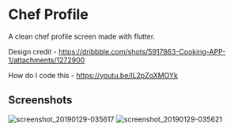 # Chef Profile

A clean chef profile screen made with flutter.

Design credit - https://dribbble.com/shots/5917863-Cooking-APP-1/attachments/1272900

How do I code this - https://youtu.be/lL2pZoXMOYk

## Screenshots

![screenshot_20190129-035617](https://user-images.githubusercontent.com/8137504/51920448-6b99ea00-240b-11e9-9dd7-2586c12b3d1b.png)
![screenshot_20190129-035621](https://user-images.githubusercontent.com/8137504/51920449-6b99ea00-240b-11e9-952e-cbdabce340ab.png)
